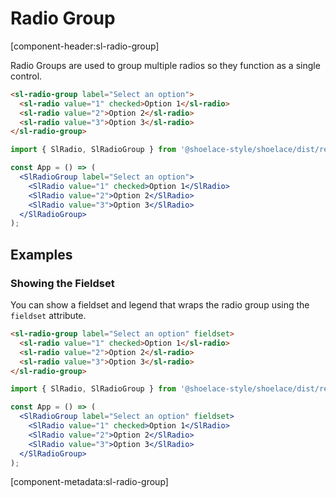 # Radio Group

[component-header:sl-radio-group]

Radio Groups are used to group multiple radios so they function as a single control.

```html preview
<sl-radio-group label="Select an option">
  <sl-radio value="1" checked>Option 1</sl-radio>
  <sl-radio value="2">Option 2</sl-radio>
  <sl-radio value="3">Option 3</sl-radio>
</sl-radio-group>
```

```jsx react
import { SlRadio, SlRadioGroup } from '@shoelace-style/shoelace/dist/react';

const App = () => (
  <SlRadioGroup label="Select an option">
    <SlRadio value="1" checked>Option 1</SlRadio>
    <SlRadio value="2">Option 2</SlRadio>
    <SlRadio value="3">Option 3</SlRadio>
  </SlRadioGroup>
);
```

## Examples

### Showing the Fieldset

You can show a fieldset and legend that wraps the radio group using the `fieldset` attribute.

```html preview
<sl-radio-group label="Select an option" fieldset>
  <sl-radio value="1" checked>Option 1</sl-radio>
  <sl-radio value="2">Option 2</sl-radio>
  <sl-radio value="3">Option 3</sl-radio>
</sl-radio-group>
```

```jsx react
import { SlRadio, SlRadioGroup } from '@shoelace-style/shoelace/dist/react';

const App = () => (
  <SlRadioGroup label="Select an option" fieldset>
    <SlRadio value="1" checked>Option 1</SlRadio>
    <SlRadio value="2">Option 2</SlRadio>
    <SlRadio value="3">Option 3</SlRadio>
  </SlRadioGroup>
);
```
[component-metadata:sl-radio-group]
